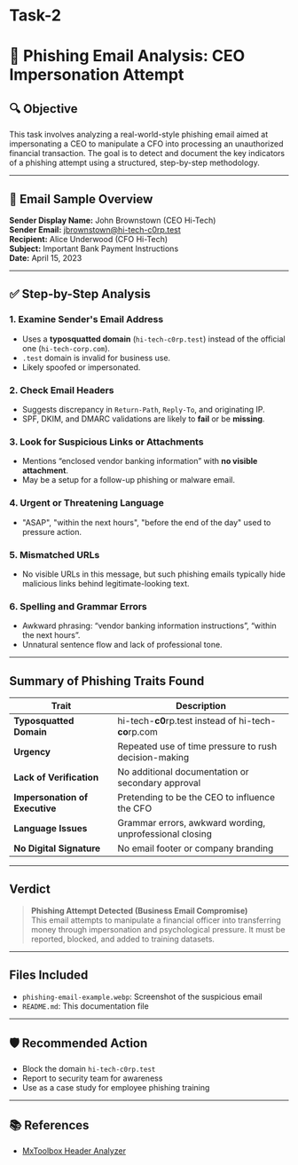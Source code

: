 # Task-2

# 📧 Phishing Email Analysis: CEO Impersonation Attempt

## 🔍 Objective
This task involves analyzing a real-world-style phishing email aimed at impersonating a CEO to manipulate a CFO into processing an unauthorized financial transaction. The goal is to detect and document the key indicators of a phishing attempt using a structured, step-by-step methodology.

---

## 🧪 Email Sample Overview

**Sender Display Name:** John Brownstown (CEO Hi-Tech)  
**Sender Email:** jbrownstown@hi-tech-c0rp.test  
**Recipient:** Alice Underwood (CFO Hi-Tech)  
**Subject:** Important Bank Payment Instructions  
**Date:** April 15, 2023

---

## ✅ Step-by-Step Analysis

### 1. **Examine Sender's Email Address**
-  Uses a **typosquatted domain** (`hi-tech-c0rp.test`) instead of the official one (`hi-tech-corp.com`).
-  `.test` domain is invalid for business use.
-  Likely spoofed or impersonated.

### 2. **Check Email Headers**
- Suggests discrepancy in `Return-Path`, `Reply-To`, and originating IP.
- SPF, DKIM, and DMARC validations are likely to **fail** or be **missing**.

### 3. **Look for Suspicious Links or Attachments**
- Mentions “enclosed vendor banking information” with **no visible attachment**.
- May be a setup for a follow-up phishing or malware email.

### 4. **Urgent or Threatening Language**
- "ASAP", "within the next hours", "before the end of the day" used to pressure action.

### 5. **Mismatched URLs**
- No visible URLs in this message, but such phishing emails typically hide malicious links behind legitimate-looking text.

### 6. **Spelling and Grammar Errors**
- Awkward phrasing: “vendor banking information instructions”, “within the next hours”.
- Unnatural sentence flow and lack of professional tone.

---

##  Summary of Phishing Traits Found

| Trait | Description |
|-------|-------------|
| **Typosquatted Domain** | hi-tech-**c0**rp.test instead of hi-tech-**co**rp.com |
| **Urgency** | Repeated use of time pressure to rush decision-making |
| **Lack of Verification** | No additional documentation or secondary approval |
| **Impersonation of Executive** | Pretending to be the CEO to influence the CFO |
| **Language Issues** | Grammar errors, awkward wording, unprofessional closing |
| **No Digital Signature** | No email footer or company branding |

---

##  Verdict

>  **Phishing Attempt Detected (Business Email Compromise)**  
> This email attempts to manipulate a financial officer into transferring money through impersonation and psychological pressure. It must be reported, blocked, and added to training datasets.

---

## Files Included

- `phishing-email-example.webp`: Screenshot of the suspicious email
- `README.md`: This documentation file

---

## 🛡️ Recommended Action

- Block the domain `hi-tech-c0rp.test`
- Report to security team for awareness
- Use as a case study for employee phishing training

---

## 📚 References

- [MxToolbox Header Analyzer](https://mxtoolbox.com/EmailHeaders.aspx)

